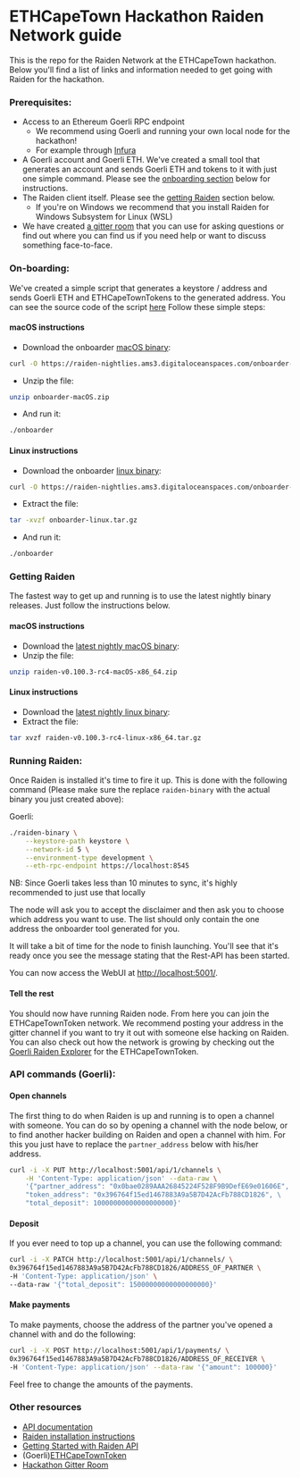 # ETHCapeTown Hackathon Raiden Network guide

This is the repo for the Raiden Network at the ETHCapeTown hackathon.
Below you'll find a list of links and information needed to get going with Raiden for the hackathon.

### Prerequisites:
- Access to an Ethereum Goerli RPC endpoint
    - We recommend using Goerli and running your own local node for the hackathon!
    - For example through [Infura](https://infura.io/login)
- A Goerli account and Goerli ETH. We've created a small tool that generates an account and sends Goerli ETH and tokens to it with just one simple command. Please see the [onboarding section](#on-boarding) below for instructions.
- The Raiden client itself. Please see the [getting Raiden](#getting-raiden) section below.
  - If you're on Windows we recommend that you install Raiden for Windows Subsystem for Linux (WSL)
- We have created [a gitter room](https://gitter.im/raiden-network/eth-capetown-hackathon) that you can use for asking questions or find out where you can find us if you need help or want to discuss something face-to-face.

### On-boarding:
We've created a simple script that generates a keystore / address and sends Goerli ETH and ETHCapeTownTokens to the generated address. 
You can see the source code of the script [here](https://github.com/raiden-network/workshop/tree/eth_cape_town/tools/onboarder)
Follow these simple steps:

#### macOS instructions
- Download the onboarder [macOS binary](https://raiden-nightlies.ams3.digitaloceanspaces.com/onboarder-macOS.zip):
```sh
curl -O https://raiden-nightlies.ams3.digitaloceanspaces.com/onboarder-macOS.zip
```
- Unzip the file:
```sh
unzip onboarder-macOS.zip
```
- And run it:
```sh
./onboarder
```

#### Linux instructions
- Download the onboarder [linux binary](https://raiden-nightlies.ams3.digitaloceanspaces.com/onboarder-linux.tar.gz):
```sh
curl -O https://raiden-nightlies.ams3.digitaloceanspaces.com/onboarder-linux.tar.gz
```
- Extract the file:
```sh
tar -xvzf onboarder-linux.tar.gz
```
- And run it:
```sh
./onboarder
```

### Getting Raiden
The fastest way to get up and running is to use the latest nightly binary releases. Just follow the instructions below.

#### macOS instructions
- Download the [latest nightly macOS binary](https://github.com/raiden-network/raiden/releases/tag/v0.100.3-rc4):
- Unzip the file:
```sh
unzip raiden-v0.100.3-rc4-macOS-x86_64.zip

```

#### Linux instructions
- Download the [latest nightly linux binary](https://github.com/raiden-network/raiden/releases/tag/v0.100.3-rc4):
- Extract the file:
```sh
tar xvzf raiden-v0.100.3-rc4-linux-x86_64.tar.gz

```

### Running Raiden:
Once Raiden is installed it's time to fire it up. This is done with the following command (Please make sure the replace `raiden-binary` with the actual binary you just created above):

Goerli:
```sh
./raiden-binary \
    --keystore-path keystore \
    --network-id 5 \
    --environment-type development \
    --eth-rpc-endpoint https://localhost:8545
```
NB: Since Goerli takes less than 10 minutes to sync, it's highly recommended to just use that locally

The node will ask you to accept the disclaimer and then ask you to choose which address you want to use. The list should only contain the one address the onboarder tool generated for you.

It will take a bit of time for the node to finish launching.
You'll see that it's ready once you see the message stating that the Rest-API has been started.

You can now access the WebUI at [http://localhost:5001/](http://localhost:5001).

#### Tell the rest

You should now have running Raiden node. From here you can join the ETHCapeTownToken network. We recommend posting your address in the gitter channel if you want to try it out with someone else hacking on Raiden.
You can also check out how the network is growing by checking out the [Goerli Raiden Explorer](https://goerli.explorer.raiden.network/tokens/0x396764f15ed1467883A9a5B7D42AcFb788CD1826) for the ETHCapeTownToken.

### API commands (Goerli):

#### Open channels
The first thing to do when Raiden is up and running is to open a channel with someone. You can do so by opening a channel with the node below, or to find another hacker building on Raiden and open a channel with him. For this you just have to replace the `partner_address` below with his/her address.

```sh
curl -i -X PUT http://localhost:5001/api/1/channels \
    -H 'Content-Type: application/json' --data-raw \
    '{"partner_address": "0x0bae0289AAA26845224F528F9B9DefE69e01606E", \
    "token_address": "0x396764f15ed1467883A9a5B7D42AcFb788CD1826", \
    "total_deposit": 10000000000000000000}'
```

#### Deposit
If you ever need to top up a channel, you can use the following command:
```sh
curl -i -X PATCH http://localhost:5001/api/1/channels/ \
0x396764f15ed1467883A9a5B7D42AcFb788CD1826/ADDRESS_OF_PARTNER \
-H 'Content-Type: application/json' \
--data-raw '{"total_deposit": 15000000000000000000}'
```

#### Make payments
To make payments, choose the address of the partner you've opened a channel with and do the following:
```sh
curl -i -X POST http://localhost:5001/api/1/payments/ \
0x396764f15ed1467883A9a5B7D42AcFb788CD1826/ADDRESS_OF_RECEIVER \
-H 'Content-Type: application/json' --data-raw '{"amount": 100000}'
```

Feel free to change the amounts of the payments.

### Other resources
- [API documentation](https://raiden-network.readthedocs.io/en/latest/rest_api.html)
- [Raiden installation instructions](https://raiden-network.readthedocs.io/en/latest/overview_and_guide.html#installation)
- [Getting Started with Raiden API](https://raiden-network.readthedocs.io/en/latest/api_walkthrough.html)
- (Goerli)[ETHCapeTownToken](https://goerli.etherscan.io/address/0x396764f15ed1467883A9a5B7D42AcFb788CD1826#code)
- [Hackathon Gitter Room](https://gitter.im/raiden-network/eth-capetown-hackathon)
